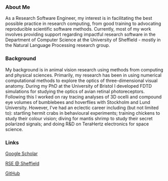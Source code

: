 ### About Me
As a Research Software Engineer, my interest is in facilitating the best possible practice in research computing, 
from good training to advocating reproducible scientific software methods. Currently, most of my work involves 
providing support regarding impactful research software in the Department of Computer Science at the University of 
Sheffield - mostly in the Natural Language Processing research group.

### Background
My background is in animal vision research using methods from computing and physical sciences. Primarily, my 
research has been in using numerical computational methods to explore the optics of three-dimensional visual 
anatomy. During my PhD  at the University of Bristol I developed FDTD simulations for studying the optics 
of avian retinal photoreceptors. Following this I worked on ray tracing analyses of 3D ocelli and compound eye 
volumes of bumblebees and hoverflies with Stockholm and Lund University.
However, I've had an eclectic career including (but not limited to): startling hermit crabs in behavioural 
experiments; training chickens to study their colour vision; diving for mantis shrimp to study their secret 
polarized signals; and doing R&D on TeraHertz electronics for space science.

### Links
[Google Scholar](http://bit.ly/wilbyScholar)

[RSE @ Sheffield](https://rse.shef.ac.uk)

[GitHub](https://github.com/davidwilby)
